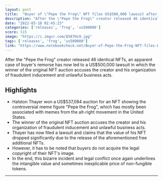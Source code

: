 ```yaml
---
layout: post
title:  "Buyer of \"Pepe the Frog\" NFT files US$500,000 lawsuit after creator releases identical NFTs for free"
description: "After the \"Pepe the Frog\" creator released 46 identical NFTs, an apparent case of buyer's remorse has now led to a US$500,000 lawsuit in which the winner of the original NFT auction accuses the creator and his organization of fraudulent inducement and unlawful business acts."
date: "2022-03-18 02:45:23"
categories: ['releases', 'frog', 'us500000']
score: 515
image: "https://i.imgur.com/Q587Hs9.jpg"
tags: ['releases', 'frog', 'us500000']
link: "https://www.notebookcheck.net/Buyer-of-Pepe-the-Frog-NFT-files-US-500-000-lawsuit-after-creator-releases-identical-NFTs-for-free.608817.0.html"
---
```


After the \"Pepe the Frog\" creator released 46 identical NFTs, an apparent case of buyer's remorse has now led to a US$500,000 lawsuit in which the winner of the original NFT auction accuses the creator and his organization of fraudulent inducement and unlawful business acts.

## Highlights

- Halston Thayer won a US$537,084 auction for an NFT showing the controversial meme figure "Pepe the Frog", which has mostly been associated with memes from the alt-right movement in the United States.
- The winner of the original NFT auction accuses the creator and his organization of fraudulent inducement and unlawful business acts.
- Thayer has now filed a lawsuit and claims that the value of his NFT dropped significantly due to the release of the aforementioned free additional NFTs.
- However, it has to be noted that buyers do not acquire the legal copyright of their NFT's image.
- In the end, this bizarre incident and legal conflict once again underlines the intangible value and sometimes inexplicable price of non-fungible tokens.

---
